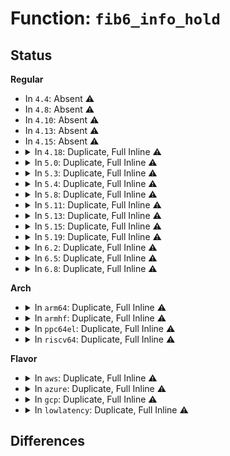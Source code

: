 # Function: <code>fib6_info_hold</code>

## Status
<b>Regular</b>
<ul>
<li>
In <code>4.4</code>: Absent ⚠️
</li>
<li>
In <code>4.8</code>: Absent ⚠️
</li>
<li>
In <code>4.10</code>: Absent ⚠️
</li>
<li>
In <code>4.13</code>: Absent ⚠️
</li>
<li>
In <code>4.15</code>: Absent ⚠️
</li>
<li>
<details>
<summary>In <code>4.18</code>: Duplicate, Full Inline ⚠️</summary>

**Collision:** Static Duplication

**Inline:** Full

**Transformation:** False

**Instances:**

```
In net/ipv6/anycast.c (ffffffff8195f3b6)
Location: include/net/ip6_fib.h:279
Inline: True
Inline callers:
  - net/ipv6/anycast.c:__ipv6_dev_ac_inc
```
```
In net/ipv6/route.c (ffffffff8197519a)
Location: include/net/ip6_fib.h:279
Inline: True
Inline callers:
  - net/ipv6/route.c:rt6_do_redirect
```
```
In net/ipv6/ip6_fib.c (ffffffff8197ba7b)
Location: include/net/ip6_fib.h:279
Inline: True
Inline callers:
  - net/ipv6/ip6_fib.c:fib6_add
```
</details>
</li>
<li>
<details>
<summary>In <code>5.0</code>: Duplicate, Full Inline ⚠️</summary>

**Collision:** Static Duplication

**Inline:** Full

**Transformation:** False

**Instances:**

```
In net/ipv6/anycast.c (ffffffff81993f99)
Location: include/net/ip6_fib.h:282
Inline: True
Inline callers:
  - net/ipv6/anycast.c:__ipv6_dev_ac_inc
```
```
In net/ipv6/route.c (ffffffff819aae51)
Location: include/net/ip6_fib.h:282
Inline: True
Inline callers:
  - net/ipv6/route.c:rt6_do_redirect
```
```
In net/ipv6/ip6_fib.c (ffffffff819b175b)
Location: include/net/ip6_fib.h:282
Inline: True
Inline callers:
  - net/ipv6/ip6_fib.c:fib6_add
```
</details>
</li>
<li>
<details>
<summary>In <code>5.3</code>: Duplicate, Full Inline ⚠️</summary>

**Collision:** Static Duplication

**Inline:** Full

**Transformation:** False

**Instances:**

```
In net/ipv4/nexthop.c (ffffffff819d5231)
Location: include/net/ip6_fib.h:286
Inline: True
```
```
In net/ipv6/anycast.c (ffffffff819ffa7a)
Location: include/net/ip6_fib.h:286
Inline: True
Inline callers:
  - net/ipv6/anycast.c:__ipv6_dev_ac_inc
```
```
In net/ipv6/ip6_fib.c (ffffffff81a1ff65)
Location: include/net/ip6_fib.h:286
Inline: True
Inline callers:
  - net/ipv6/ip6_fib.c:fib6_add
  - net/ipv6/ip6_fib.c:fib6_add
  - net/ipv6/ip6_fib.c:fib6_add
  - net/ipv6/ip6_fib.c:fib6_add_rt2node
  - net/ipv6/ip6_fib.c:fib6_add_rt2node
```
</details>
</li>
<li>
<details>
<summary>In <code>5.4</code>: Duplicate, Full Inline ⚠️</summary>

**Collision:** Static Duplication

**Inline:** Full

**Transformation:** False

**Instances:**

```
In net/ipv4/nexthop.c (ffffffff81a0bd91)
Location: include/net/ip6_fib.h:286
Inline: True
```
```
In net/ipv6/anycast.c (ffffffff81a3665a)
Location: include/net/ip6_fib.h:286
Inline: True
Inline callers:
  - net/ipv6/anycast.c:__ipv6_dev_ac_inc
```
```
In net/ipv6/ip6_fib.c (ffffffff81a56bc5)
Location: include/net/ip6_fib.h:286
Inline: True
Inline callers:
  - net/ipv6/ip6_fib.c:fib6_add
  - net/ipv6/ip6_fib.c:fib6_add
  - net/ipv6/ip6_fib.c:fib6_add
  - net/ipv6/ip6_fib.c:fib6_add_rt2node
  - net/ipv6/ip6_fib.c:fib6_add_rt2node
```
</details>
</li>
<li>
<details>
<summary>In <code>5.8</code>: Duplicate, Full Inline ⚠️</summary>

**Collision:** Static Duplication

**Inline:** Full

**Transformation:** False

**Instances:**

```
In net/ipv4/nexthop.c (ffffffff81afb0e9)
Location: include/net/ip6_fib.h:322
Inline: True
Inline callers:
  - net/ipv4/nexthop.c:__remove_nexthop_fib
```
```
In net/ipv6/anycast.c (ffffffff81b2b733)
Location: include/net/ip6_fib.h:322
Inline: True
Inline callers:
  - net/ipv6/anycast.c:__ipv6_dev_ac_inc
```
```
In net/ipv6/ip6_fib.c (ffffffff81b4ee02)
Location: include/net/ip6_fib.h:322
Inline: True
Inline callers:
  - net/ipv6/ip6_fib.c:fib6_add
  - net/ipv6/ip6_fib.c:fib6_add
  - net/ipv6/ip6_fib.c:fib6_add
  - net/ipv6/ip6_fib.c:fib6_add_rt2node
  - net/ipv6/ip6_fib.c:fib6_add_rt2node
  - net/ipv6/ip6_fib.c:fib6_purge_rt
```
</details>
</li>
<li>
<details>
<summary>In <code>5.11</code>: Duplicate, Full Inline ⚠️</summary>

**Collision:** Static Duplication

**Inline:** Full

**Transformation:** False

**Instances:**

```
In net/ipv4/nexthop.c (ffffffff81b087a5)
Location: include/net/ip6_fib.h:323
Inline: True
Inline callers:
  - net/ipv4/nexthop.c:__remove_nexthop_fib
```
```
In net/ipv6/anycast.c (ffffffff81b3a153)
Location: include/net/ip6_fib.h:323
Inline: True
Inline callers:
  - net/ipv6/anycast.c:__ipv6_dev_ac_inc
```
```
In net/ipv6/ip6_fib.c (ffffffff81b5da82)
Location: include/net/ip6_fib.h:323
Inline: True
Inline callers:
  - net/ipv6/ip6_fib.c:fib6_add
  - net/ipv6/ip6_fib.c:fib6_add
  - net/ipv6/ip6_fib.c:fib6_add
  - net/ipv6/ip6_fib.c:fib6_add_rt2node
  - net/ipv6/ip6_fib.c:fib6_add_rt2node
  - net/ipv6/ip6_fib.c:fib6_purge_rt
```
</details>
</li>
<li>
<details>
<summary>In <code>5.13</code>: Duplicate, Full Inline ⚠️</summary>

**Collision:** Static Duplication

**Inline:** Full

**Transformation:** False

**Instances:**

```
In net/ipv4/nexthop.c (ffffffff81af7f78)
Location: include/net/ip6_fib.h:324
Inline: True
```
```
In net/ipv6/anycast.c (ffffffff81b27e43)
Location: include/net/ip6_fib.h:324
Inline: True
Inline callers:
  - net/ipv6/anycast.c:__ipv6_dev_ac_inc
```
```
In net/ipv6/ip6_fib.c (ffffffff81b4bda9)
Location: include/net/ip6_fib.h:324
Inline: True
Inline callers:
  - net/ipv6/ip6_fib.c:fib6_add
  - net/ipv6/ip6_fib.c:fib6_add
  - net/ipv6/ip6_fib.c:fib6_add
  - net/ipv6/ip6_fib.c:fib6_add_rt2node
  - net/ipv6/ip6_fib.c:fib6_add_rt2node
  - net/ipv6/ip6_fib.c:fib6_purge_rt
```
</details>
</li>
<li>
<details>
<summary>In <code>5.15</code>: Duplicate, Full Inline ⚠️</summary>

**Collision:** Static Duplication

**Inline:** Full

**Transformation:** False

**Instances:**

```
In net/ipv4/nexthop.c (ffffffff81bb8cd8)
Location: include/net/ip6_fib.h:326
Inline: True
```
```
In net/ipv6/anycast.c (ffffffff81bedd83)
Location: include/net/ip6_fib.h:326
Inline: True
Inline callers:
  - net/ipv6/anycast.c:__ipv6_dev_ac_inc
```
```
In net/ipv6/ip6_fib.c (ffffffff81c130e5)
Location: include/net/ip6_fib.h:326
Inline: True
Inline callers:
  - net/ipv6/ip6_fib.c:fib6_add
  - net/ipv6/ip6_fib.c:fib6_add
  - net/ipv6/ip6_fib.c:fib6_add
  - net/ipv6/ip6_fib.c:fib6_add_rt2node
  - net/ipv6/ip6_fib.c:fib6_add_rt2node
  - net/ipv6/ip6_fib.c:fib6_purge_rt
```
</details>
</li>
<li>
<details>
<summary>In <code>5.19</code>: Duplicate, Full Inline ⚠️</summary>

**Collision:** Static Duplication

**Inline:** Full

**Transformation:** False

**Instances:**

```
In net/ipv4/nexthop.c (ffffffff81d4cbff)
Location: include/net/ip6_fib.h:327
Inline: True
```
```
In net/ipv6/anycast.c (ffffffff81d862d6)
Location: include/net/ip6_fib.h:327
Inline: True
Inline callers:
  - net/ipv6/anycast.c:__ipv6_dev_ac_inc
```
```
In net/ipv6/ip6_fib.c (ffffffff81dae5f7)
Location: include/net/ip6_fib.h:327
Inline: True
Inline callers:
  - net/ipv6/ip6_fib.c:fib6_add
  - net/ipv6/ip6_fib.c:fib6_add
  - net/ipv6/ip6_fib.c:fib6_add
  - net/ipv6/ip6_fib.c:fib6_add_rt2node
  - net/ipv6/ip6_fib.c:fib6_add_rt2node
  - net/ipv6/ip6_fib.c:fib6_purge_rt
```
</details>
</li>
<li>
<details>
<summary>In <code>6.2</code>: Duplicate, Full Inline ⚠️</summary>

**Collision:** Static Duplication

**Inline:** Full

**Transformation:** False

**Instances:**

```
In net/ipv4/nexthop.c (ffffffff81f1649f)
Location: include/net/ip6_fib.h:327
Inline: True
```
```
In net/ipv6/anycast.c (ffffffff81f53e26)
Location: include/net/ip6_fib.h:327
Inline: True
Inline callers:
  - net/ipv6/anycast.c:__ipv6_dev_ac_inc
```
```
In net/ipv6/ip6_fib.c (ffffffff81f7e104)
Location: include/net/ip6_fib.h:327
Inline: True
Inline callers:
  - net/ipv6/ip6_fib.c:fib6_add
  - net/ipv6/ip6_fib.c:fib6_add
  - net/ipv6/ip6_fib.c:fib6_add
  - net/ipv6/ip6_fib.c:fib6_add_rt2node
  - net/ipv6/ip6_fib.c:fib6_add_rt2node
  - net/ipv6/ip6_fib.c:fib6_purge_rt
```
</details>
</li>
<li>
<details>
<summary>In <code>6.5</code>: Duplicate, Full Inline ⚠️</summary>

**Collision:** Static Duplication

**Inline:** Full

**Transformation:** False

**Instances:**

```
In net/ipv4/nexthop.c (ffffffff81f7614f)
Location: include/net/ip6_fib.h:324
Inline: True
```
```
In net/ipv6/anycast.c (ffffffff81fb3816)
Location: include/net/ip6_fib.h:324
Inline: True
Inline callers:
  - net/ipv6/anycast.c:__ipv6_dev_ac_inc
```
```
In net/ipv6/ip6_fib.c (ffffffff81fde315)
Location: include/net/ip6_fib.h:324
Inline: True
Inline callers:
  - net/ipv6/ip6_fib.c:fib6_add
  - net/ipv6/ip6_fib.c:fib6_add
  - net/ipv6/ip6_fib.c:fib6_add
  - net/ipv6/ip6_fib.c:fib6_add_rt2node
  - net/ipv6/ip6_fib.c:fib6_add_rt2node
  - net/ipv6/ip6_fib.c:fib6_purge_rt
```
</details>
</li>
<li>
<details>
<summary>In <code>6.8</code>: Duplicate, Full Inline ⚠️</summary>

**Collision:** Static Duplication

**Inline:** Full

**Transformation:** False

**Instances:**

```
In net/ipv4/nexthop.c (ffffffff8203c91f)
Location: include/net/ip6_fib.h:324
Inline: True
```
```
In net/ipv6/anycast.c (ffffffff820810bb)
Location: include/net/ip6_fib.h:324
Inline: True
Inline callers:
  - net/ipv6/anycast.c:__ipv6_dev_ac_inc
```
```
In net/ipv6/ip6_fib.c (ffffffff820abe95)
Location: include/net/ip6_fib.h:324
Inline: True
Inline callers:
  - net/ipv6/ip6_fib.c:fib6_add
  - net/ipv6/ip6_fib.c:fib6_add
  - net/ipv6/ip6_fib.c:fib6_add
  - net/ipv6/ip6_fib.c:fib6_add_rt2node
  - net/ipv6/ip6_fib.c:fib6_add_rt2node
  - net/ipv6/ip6_fib.c:fib6_purge_rt
```
</details>
</li>
</ul>
<b>Arch</b>
<ul>
<li>
<details>
<summary>In <code>arm64</code>: Duplicate, Full Inline ⚠️</summary>

**Collision:** Static Duplication

**Inline:** Full

**Transformation:** False

**Instances:**

```
In net/ipv4/nexthop.c (ffff800010cc5110)
Location: include/net/ip6_fib.h:286
Inline: True
```
```
In net/ipv6/anycast.c (ffff800010cf725c)
Location: include/net/ip6_fib.h:286
Inline: True
Inline callers:
  - net/ipv6/anycast.c:__ipv6_dev_ac_inc
```
```
In net/ipv6/ip6_fib.c (ffff800010d1b6a8)
Location: include/net/ip6_fib.h:286
Inline: True
Inline callers:
  - net/ipv6/ip6_fib.c:fib6_add
  - net/ipv6/ip6_fib.c:fib6_add
  - net/ipv6/ip6_fib.c:fib6_add
  - net/ipv6/ip6_fib.c:fib6_add_rt2node
  - net/ipv6/ip6_fib.c:fib6_add_rt2node
```
</details>
</li>
<li>
<details>
<summary>In <code>armhf</code>: Duplicate, Full Inline ⚠️</summary>

**Collision:** Static Duplication

**Inline:** Full

**Transformation:** False

**Instances:**

```
In net/ipv4/nexthop.c (c0dd0b80)
Location: include/net/ip6_fib.h:286
Inline: True
```
```
In net/ipv6/anycast.c (c0dfd924)
Location: include/net/ip6_fib.h:286
Inline: True
Inline callers:
  - net/ipv6/anycast.c:__ipv6_dev_ac_inc
```
```
In net/ipv6/ip6_fib.c (c0e20ad8)
Location: include/net/ip6_fib.h:286
Inline: True
Inline callers:
  - net/ipv6/ip6_fib.c:fib6_add
  - net/ipv6/ip6_fib.c:fib6_add
  - net/ipv6/ip6_fib.c:fib6_add
  - net/ipv6/ip6_fib.c:fib6_add_rt2node
  - net/ipv6/ip6_fib.c:fib6_add_rt2node
```
</details>
</li>
<li>
<details>
<summary>In <code>ppc64el</code>: Duplicate, Full Inline ⚠️</summary>

**Collision:** Static Duplication

**Inline:** Full

**Transformation:** False

**Instances:**

```
In net/ipv4/nexthop.c (c000000000de1510)
Location: include/net/ip6_fib.h:286
Inline: True
```
```
In net/ipv6/anycast.c (c000000000e1da88)
Location: include/net/ip6_fib.h:286
Inline: True
Inline callers:
  - net/ipv6/anycast.c:__ipv6_dev_ac_inc
```
```
In net/ipv6/ip6_fib.c (c000000000e49cd0)
Location: include/net/ip6_fib.h:286
Inline: True
Inline callers:
  - net/ipv6/ip6_fib.c:fib6_add
  - net/ipv6/ip6_fib.c:fib6_add
  - net/ipv6/ip6_fib.c:fib6_add
  - net/ipv6/ip6_fib.c:fib6_add_rt2node
  - net/ipv6/ip6_fib.c:fib6_add_rt2node
```
</details>
</li>
<li>
<details>
<summary>In <code>riscv64</code>: Duplicate, Full Inline ⚠️</summary>

**Collision:** Static Duplication

**Inline:** Full

**Transformation:** False

**Instances:**

```
In net/ipv4/nexthop.c (ffffffe00081901e)
Location: include/net/ip6_fib.h:286
Inline: True
```
```
In net/ipv6/anycast.c (ffffffe000842666)
Location: include/net/ip6_fib.h:286
Inline: True
Inline callers:
  - net/ipv6/anycast.c:__ipv6_dev_ac_inc
```
```
In net/ipv6/ip6_fib.c (ffffffe00085f6f2)
Location: include/net/ip6_fib.h:286
Inline: True
Inline callers:
  - net/ipv6/ip6_fib.c:fib6_add
  - net/ipv6/ip6_fib.c:fib6_add
  - net/ipv6/ip6_fib.c:fib6_add
  - net/ipv6/ip6_fib.c:fib6_add_rt2node
  - net/ipv6/ip6_fib.c:fib6_add_rt2node
```
</details>
</li>
</ul>
<b>Flavor</b>
<ul>
<li>
<details>
<summary>In <code>aws</code>: Duplicate, Full Inline ⚠️</summary>

**Collision:** Static Duplication

**Inline:** Full

**Transformation:** False

**Instances:**

```
In net/ipv4/nexthop.c (ffffffff819abb31)
Location: include/net/ip6_fib.h:286
Inline: True
```
```
In net/ipv6/anycast.c (ffffffff819d5cea)
Location: include/net/ip6_fib.h:286
Inline: True
Inline callers:
  - net/ipv6/anycast.c:__ipv6_dev_ac_inc
```
```
In net/ipv6/ip6_fib.c (ffffffff819f6255)
Location: include/net/ip6_fib.h:286
Inline: True
Inline callers:
  - net/ipv6/ip6_fib.c:fib6_add
  - net/ipv6/ip6_fib.c:fib6_add
  - net/ipv6/ip6_fib.c:fib6_add
  - net/ipv6/ip6_fib.c:fib6_add_rt2node
  - net/ipv6/ip6_fib.c:fib6_add_rt2node
```
</details>
</li>
<li>
<details>
<summary>In <code>azure</code>: Duplicate, Full Inline ⚠️</summary>

**Collision:** Static Duplication

**Inline:** Full

**Transformation:** False

**Instances:**

```
In net/ipv4/nexthop.c (ffffffff819655f1)
Location: include/net/ip6_fib.h:286
Inline: True
```
```
In net/ipv6/anycast.c (ffffffff81992aaa)
Location: include/net/ip6_fib.h:286
Inline: True
Inline callers:
  - net/ipv6/anycast.c:__ipv6_dev_ac_inc
```
```
In net/ipv6/ip6_fib.c (ffffffff819b3015)
Location: include/net/ip6_fib.h:286
Inline: True
Inline callers:
  - net/ipv6/ip6_fib.c:fib6_add
  - net/ipv6/ip6_fib.c:fib6_add
  - net/ipv6/ip6_fib.c:fib6_add
  - net/ipv6/ip6_fib.c:fib6_add_rt2node
  - net/ipv6/ip6_fib.c:fib6_add_rt2node
```
</details>
</li>
<li>
<details>
<summary>In <code>gcp</code>: Duplicate, Full Inline ⚠️</summary>

**Collision:** Static Duplication

**Inline:** Full

**Transformation:** False

**Instances:**

```
In net/ipv4/nexthop.c (ffffffff81a163d1)
Location: include/net/ip6_fib.h:286
Inline: True
```
```
In net/ipv6/anycast.c (ffffffff81a4076a)
Location: include/net/ip6_fib.h:286
Inline: True
Inline callers:
  - net/ipv6/anycast.c:__ipv6_dev_ac_inc
```
```
In net/ipv6/ip6_fib.c (ffffffff81a60cd5)
Location: include/net/ip6_fib.h:286
Inline: True
Inline callers:
  - net/ipv6/ip6_fib.c:fib6_add
  - net/ipv6/ip6_fib.c:fib6_add
  - net/ipv6/ip6_fib.c:fib6_add
  - net/ipv6/ip6_fib.c:fib6_add_rt2node
  - net/ipv6/ip6_fib.c:fib6_add_rt2node
```
</details>
</li>
<li>
<details>
<summary>In <code>lowlatency</code>: Duplicate, Full Inline ⚠️</summary>

**Collision:** Static Duplication

**Inline:** Full

**Transformation:** False

**Instances:**

```
In net/ipv4/nexthop.c (ffffffff81a20e11)
Location: include/net/ip6_fib.h:286
Inline: True
```
```
In net/ipv6/anycast.c (ffffffff81a4c36a)
Location: include/net/ip6_fib.h:286
Inline: True
Inline callers:
  - net/ipv6/anycast.c:__ipv6_dev_ac_inc
```
```
In net/ipv6/ip6_fib.c (ffffffff81a6d195)
Location: include/net/ip6_fib.h:286
Inline: True
Inline callers:
  - net/ipv6/ip6_fib.c:fib6_add
  - net/ipv6/ip6_fib.c:fib6_add
  - net/ipv6/ip6_fib.c:fib6_add
  - net/ipv6/ip6_fib.c:fib6_add_rt2node
  - net/ipv6/ip6_fib.c:fib6_add_rt2node
```
</details>
</li>
</ul>

## Differences

